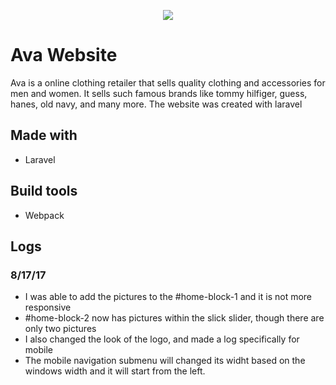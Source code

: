 <p align="center"><img src="https://laravel.com/assets/img/components/logo-laravel.svg"></p>

# Ava Website

Ava is a online clothing retailer that sells quality clothing and accessories for men and women. It sells such famous brands like tommy hilfiger, guess, hanes, old navy, and many more. The website was created with laravel

## Made with
- Laravel

## Build tools
- Webpack


## Logs

### 8/17/17
-  I was able to add the pictures to the #home-block-1 and it is not more responsive
- #home-block-2 now has pictures within the slick slider, though there are only
two pictures
- I also changed the look of the logo, and made a log specifically for mobile
- The mobile navigation submenu will changed its widht based on the windows width
and it will start from the left.
